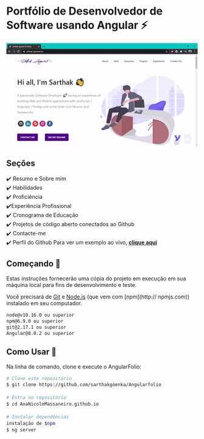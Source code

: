# Portfólio de Desenvolvedor de Software usando Angular ⚡️

<p align="center">
  <kbd>
<img src="./src/assets/images/portfolio.gif"></img>
  </kbd>
</p>


## Seções
✔️ Resumo e Sobre mim\
✔️ Habilidades\
✔️ Proficiência\
✔️Experiência Profissional\
✔️ Cronograma de Educação\
✔️ Projetos de código aberto conectados ao Github\
✔️ Contacte-me\
✔️ Perfil do Github
Para ver um exemplo ao vivo, **[clique aqui](https://ananicolemassaneiro.github.io/)**

## Começando 🚀
Estas instruções fornecerão uma cópia do projeto em execução em sua máquina local para fins de desenvolvimento e teste.

Você precisará de [Git](https://git-scm.com) e [Node.js](https://nodejs.org/en/download/) (que vem com [npm](http:// npmjs.com)) instalado em seu computador.

```
node@v10.16.0 ou superior
npm@6.9.0 ou superior
git@2.17.1 ou superior
Angular@8.0.2 ou superior
```


## Como Usar 🔧

Na linha de comando, clone e execute o AngularFolio:
```bash
# Clone este repositório
$ git clone https://github.com/sarthakgoenka/Angularfolio

# Entra no repositório
$ cd AnaNicoleMassaneiro.github.io

# Instalar dependências
instalação de $npm
$ ng server
```
